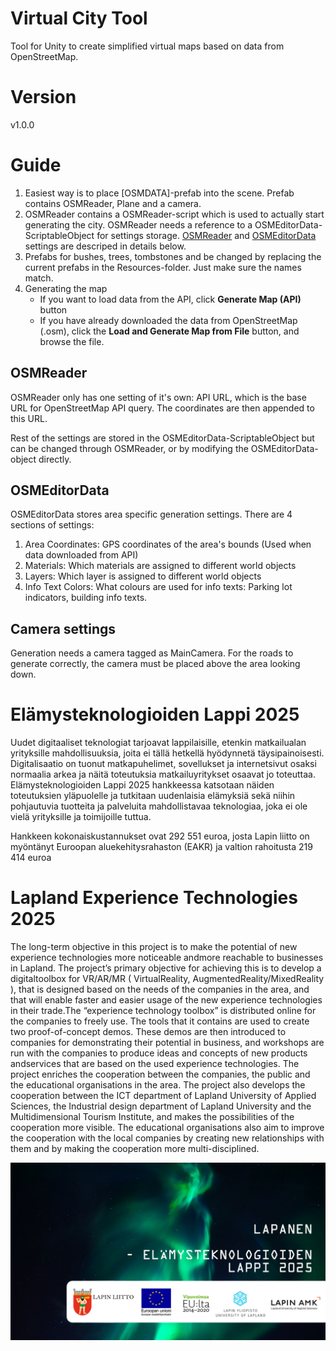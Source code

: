 # Virtual City Tool
Tool for Unity to create simplified virtual maps based on data from OpenStreetMap.

# Version
v1.0.0

# Guide
1. Easiest way is to place [OSMDATA]-prefab into the scene. Prefab contains OSMReader, Plane and a camera.
2. OSMReader contains a OSMReader-script which is used to actually start generating the city. OSMReader needs a reference to a OSMEditorData-ScriptableObject for settings storage. [OSMReader](#OSMReader) and [OSMEditorData](#OSMEditorData) settings are descriped in details below.
3. Prefabs for bushes, trees, tombstones and be changed by replacing the current prefabs in the Resources-folder. Just make sure the names match.
4. Generating the map
    * If you want to load data from the API, click **Generate Map (API)** button
    * If you have already downloaded the data from OpenStreetMap (.osm), click the **Load and Generate Map from File** button, and browse the file.

## OSMReader
OSMReader only has one setting of it's own: API URL, which is the base URL for OpenStreetMap API query. The coordinates are then appended to this URL.

Rest of the settings are stored in the OSMEditorData-ScriptableObject but can be changed through OSMReader, or by modifying the OSMEditorData-object directly.

## OSMEditorData
OSMEditorData stores area specific generation settings. There are 4 sections of settings:
1. Area Coordinates: GPS coordinates of the area's bounds (Used when data downloaded from API)
2. Materials: Which materials are assigned to different world objects
3. Layers: Which layer is assigned to different world objects
4. Info Text Colors: What colours are used for info texts: Parking lot indicators, building info texts.

## Camera settings
Generation needs a camera tagged as MainCamera. For the roads to generate correctly, the camera must be placed above the area looking down.

# Elämysteknologioiden Lappi 2025

Uudet digitaaliset teknologiat tarjoavat lappilaisille, etenkin matkailualan yrityksille mahdollisuuksia, joita ei tällä hetkellä hyödynnetä täysipainoisesti. Digitalisaatio on tuonut matkapuhelimet, sovellukset ja internetsivut osaksi normaalia arkea ja näitä toteutuksia matkailuyritykset osaavat jo toteuttaa. Elämysteknologioiden Lappi 2025 hankkeessa katsotaan näiden toteutuksien yläpuolelle ja tutkitaan uudenlaisia elämyksiä sekä niihin pohjautuvia tuotteita ja palveluita mahdollistavaa teknologiaa, joka ei ole vielä yrityksille ja toimijoille tuttua.

Hankkeen kokonaiskustannukset ovat 292 551 euroa, josta Lapin liitto on myöntänyt Euroopan aluekehitysrahaston (EAKR) ja valtion rahoitusta 219 414 euroa

# Lapland Experience Technologies 2025
The long-term objective in this project is to make the potential of new experience technologies more noticeable andmore reachable to businesses in Lapland. The project’s primary objective for achieving this is to develop a digitaltoolbox for  VR/AR/MR ( VirtualReality, AugmentedReality/MixedReality ), that is designed based on the needs of the companies in the area, and that will enable faster and easier usage of the new experience technologies in their trade.The “experience technology toolbox” is distributed online for the companies to freely use. The tools that it contains are used to create two proof-of-concept demos. These demos are then introduced to companies for demonstrating their potential in business, and workshops are run with the companies to produce ideas and concepts of new products andservices that are based on the used experience technologies. The project enriches the cooperation between the companies, the public and the educational organisations in the area. The project also develops the cooperation between the ICT department of Lapland University of Applied Sciences, the Industrial design department of Lapland University and the Multidimensional Tourism Institute, and makes the possibilities of the cooperation more visible. The educational organisations also aim to improve the cooperation with the local companies by creating new relationships with them and by making the cooperation more multi-disciplined.

![Screenshot](LapanenLogo.jpg)

